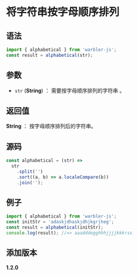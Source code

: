 # 将字符串按字母顺序排列

## 语法

```js
import { alphabetical } from 'warbler-js';
const result = alphabetical(str);
```

## 参数

- `str` (**String**) ： 需要按字母顺序排列的字符串 。

## 返回值

**String** ： 按字母顺序排列后的字符串。

## 源码

```js
const alphabetical = (str) =>
  str
    .split('')
    .sort((a, b) => a.localeCompare(b))
    .join('');
```

## 例子

```js
import { alphabetical } from 'warbler-js';
const initStr = 'adaskjdhaskjdhjkgrjheg';
const result = alphabetical(initStr);
console.log(result); //=> aaadddegghhhjjjjkkkrss
```

## 添加版本

**1.2.0**
